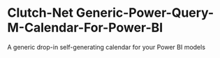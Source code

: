 # Clutch-Net Generic-Power-Query-M-Calendar-For-Power-BI
 A generic drop-in self-generating calendar for your Power BI models
